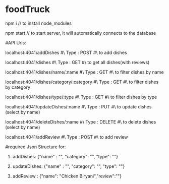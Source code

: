 # foodTruck


npm i // to install node_modules

npm start // to start server, it will automatically connects to the database


#API Urls:

localhost:4041\addDishes                #\\ Type : POST    #\\ to add dishes

localhost:4041/dishes                    #\\ Type : GET     #\\ to get all dishes(with reviews)

localhost:4041/dishes/name/:name          #\\ Type : GET     #\\ to filter dishes by name

localhost:4041/dishes/category/:category   #\\ Type : GET     #\\ to filter dishes by category

localhost:4041/dishes/type/:type            #\\ Type : GET     #\\ to filter dishes by type

localhost:4041/updateDishes/:name            #\\ Type : PUT     #\\ to update dishes (select by name)

localhost:4041/deleteDishes/:name             #\\ Type : DELETE  #\\ to delete dishes (select by name)

localhost:4041/addReview                       #\\ Type : POST    #\\ to add review 


#required Json Structure for:

1) addDishes:  {"name" : "", "category": "", "type": ""}

2) updateDishes:  {"name" : "", "category": "", "type": ""}

3) addReview : {"name": "Chicken Biryani","review":""}
